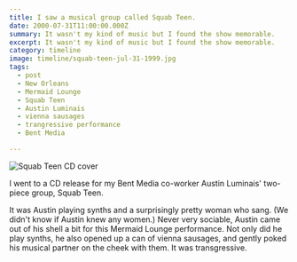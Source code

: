 ```yaml
---
title: I saw a musical group called Squab Teen.
date: 2000-07-31T11:00:00.000Z
summary: It wasn't my kind of music but I found the show memorable.
excerpt: It wasn't my kind of music but I found the show memorable.
category: timeline
image: timeline/squab-teen-jul-31-1999.jpg
tags:
  - post 
  - New Orleans
  - Mermaid Lounge
  - Squab Teen
  - Austin Luminais
  - vienna sausages
  - trangressive performance
  - Bent Media

---
```


![Squab Teen CD cover](/static/img/timeline/squab-teen-jul-31-1999.jpg)

I went to a CD release for my Bent Media co-worker Austin Luminais' two-piece group, Squab Teen.

It was Austin playing synths and a surprisingly pretty woman who sang. (We didn't know if Austin knew any women.) Never very sociable, Austin came out of his shell a bit for this Mermaid Lounge performance. Not only did he play synths, he also opened up a can of vienna sausages, and gently poked his musical partner on the cheek with them. It was transgressive.
